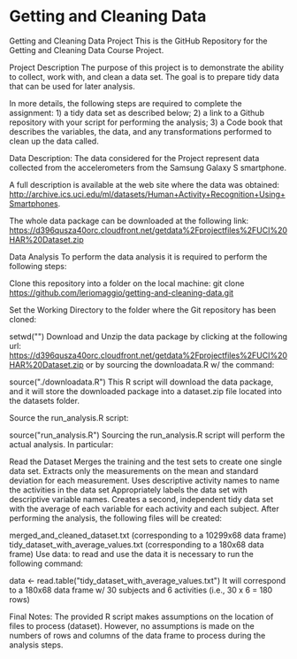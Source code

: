 # Getting and Cleaning Data 
 
Getting and Cleaning Data Project This is the GitHub Repository for the Getting and Cleaning Data Course Project.

Project Description The purpose of this project is to demonstrate the ability to collect, work with, and clean a data set. The goal is to prepare tidy data that can be used for later analysis.

In more details, the following steps are required to complete the assignment: 1) a tidy data set as described below; 2) a link to a Github repository with your script for performing the analysis; 3) a Code book that describes the variables, the data, and any transformations performed to clean up the data called.

Data Description: The data considered for the Project represent data collected from the accelerometers from the Samsung Galaxy S smartphone.

A full description is available at the web site where the data was obtained: http://archive.ics.uci.edu/ml/datasets/Human+Activity+Recognition+Using+Smartphones.

The whole data package can be downloaded at the following link: https://d396qusza40orc.cloudfront.net/getdata%2Fprojectfiles%2FUCI%20HAR%20Dataset.zip

Data Analysis To perform the data analysis it is required to perform the following steps:

Clone this repository into a folder on the local machine: git clone https://github.com/leriomaggio/getting-and-cleaning-data.git

Set the Working Directory to the folder where the Git repository has been cloned:

setwd("") Download and Unzip the data package by clicking at the following url: https://d396qusza40orc.cloudfront.net/getdata%2Fprojectfiles%2FUCI%20HAR%20Dataset.zip or by sourcing the downloadata.R w/ the command:

source("./downloadata.R") This R script will download the data package, and it will store the downloaded package into a dataset.zip file located into the datasets folder.

Source the run_analysis.R script:

source("run_analysis.R") Sourcing the run_analysis.R script will perform the actual analysis. In particular:

Read the Dataset Merges the training and the test sets to create one single data set. Extracts only the measurements on the mean and standard deviation for each measurement. Uses descriptive activity names to name the activities in the data set Appropriately labels the data set with descriptive variable names. Creates a second, independent tidy data set with the average of each variable for each activity and each subject. After performing the analysis, the following files will be created:

merged_and_cleaned_dataset.txt (corresponding to a 10299x68 data frame) tidy_dataset_with_average_values.txt (corresponding to a 180x68 data frame) Use data: to read and use the data it is necessary to run the following command:

data <- read.table("tidy_dataset_with_average_values.txt") It will correspond to a 180x68 data frame w/ 30 subjects and 6 activities (i.e., 30 x 6 = 180 rows)

Final Notes: The provided R script makes assumptions on the location of files to process (dataset). However, no assumptions is made on the numbers of rows and columns of the data frame to process during the analysis steps.
